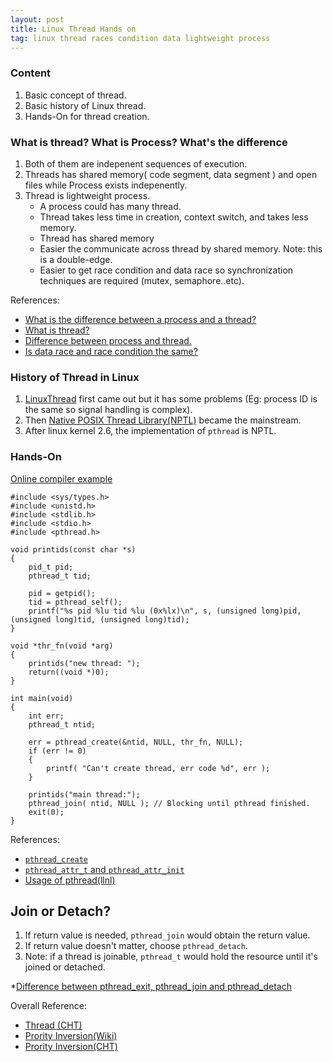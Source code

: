 ```yaml
---
layout: post
title: Linux Thread Hands on
tag: linux thread races condition data lightweight process
---
```


### Content
1. Basic concept of thread.
2. Basic history of Linux thread.
3. Hands-On for thread creation.

### What is thread? What is Process? What's the difference
1. Both of them are indepenent sequences of execution.
1. Threads has shared memory( code segment, data segment ) and open files while Process exists indepenently.
1. Thread is lightweight process. 
    - A process could has many thread.
    - Thread takes less time in creation, context switch, and takes less memory.
    - Thread has shared memory
    - Easier the communicate across thread by shared memory. Note: this is a double-edge.
    - Easier to get race condition and data race so synchronization techniques are required (mutex, semaphore..etc).

References: 
* [What is the difference between a process and a thread?](https://stackoverflow.com/questions/200469/what-is-the-difference-between-a-process-and-a-thread)
* [What is thread?](https://www.tutorialspoint.com/operating_system/os_multi_threading.htm)
* [Difference between process and thread.](https://www.guru99.com/difference-between-process-and-thread.html)
* [Is data race and race condition the same?](https://stackoverflow.com/questions/11276259/are-data-races-and-race-condition-actually-the-same-thing-in-context-of-conc)

### History of Thread in Linux
1. [LinuxThread](https://en.wikipedia.org/wiki/LinuxThreads) first came out but it has some problems (Eg: process ID is the same so signal handling is complex).
2. Then [Native POSIX Thread Library(NPTL)](https://en.wikipedia.org/wiki/Native_POSIX_Thread_Library) became the mainstream.
3. After linux kernel 2.6, the implementation of `pthread` is NPTL.

### Hands-On
[Online compiler example](https://godbolt.org/z/MKKzhe)
```
#include <sys/types.h>
#include <unistd.h>
#include <stdlib.h>
#include <stdio.h>
#include <pthread.h>

void printids(const char *s)
{
    pid_t pid;
    pthread_t tid;
 
    pid = getpid();
    tid = pthread_self();
    printf("%s pid %lu tid %lu (0x%lx)\n", s, (unsigned long)pid, (unsigned long)tid, (unsigned long)tid);
}
 
void *thr_fn(void *arg)
{
    printids("new thread: ");
    return((void *)0);
}
 
int main(void)
{
    int err;
    pthread_t ntid;
    
    err = pthread_create(&ntid, NULL, thr_fn, NULL);
    if (err != 0)
    {
        printf( "Can't create thread, err code %d", err );
    }
 
    printids("main thread:");
    pthread_join( ntid, NULL ); // Blocking until pthread finished.
    exit(0);
}
```

References:
* [`pthread_create`](https://man7.org/linux/man-pages/man3/pthread_create.3.html)
* [`pthread_attr_t` and `pthread_attr_init`](https://man7.org/linux/man-pages/man3/pthread_attr_init.3.html)
* [Usage of pthread(llnl)](https://computing.llnl.gov/tutorials/pthreads/)

## Join or Detach?
1. If return value is needed, `pthread_join` would obtain the return value.
2. If return value doesn't matter, choose `pthread_detach`.
3. Note: if a thread is joinable, `pthread_t` would hold the resource until it's joined or detached.

*[Difference between pthread_exit, pthread_join and pthread_detach](https://stackoverflow.com/questions/22427007/difference-between-pthread-exit-pthread-join-and-pthread-detach)

Overall Reference:
* [Thread (CHT)](https://www.kshuang.xyz/doku.php/course:nctu-%E9%AB%98%E7%AD%89unix%E7%A8%8B%E5%BC%8F%E8%A8%AD%E8%A8%88:chapter11)
* [Prority Inversion(Wiki)](http://en.wikipedia.org/wiki/Priority_inversion)
* [Prority Inversion(CHT)](http://blog.linux.org.tw/~jserv/archives/001299.html)